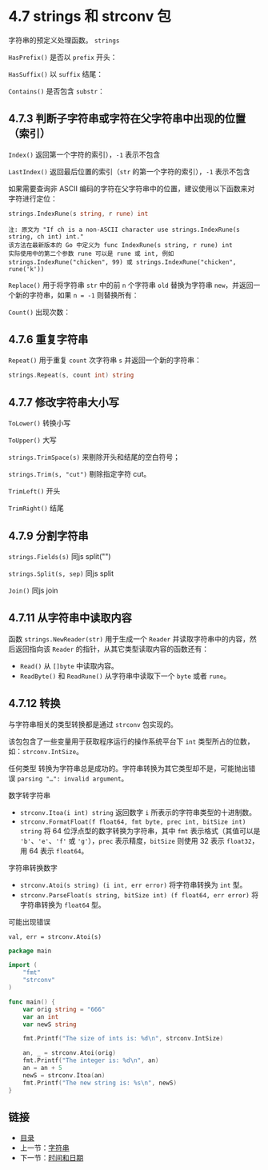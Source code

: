 # 4.7 strings 和 strconv 包

字符串的预定义处理函数。 `strings`


`HasPrefix()` 是否以 `prefix` 开头：

`HasSuffix()` 以 `suffix` 结尾：

`Contains()` 是否包含 `substr`：


## 4.7.3 判断子字符串或字符在父字符串中出现的位置（索引）

`Index()` 返回第一个字符的索引），`-1` 表示不包含


`LastIndex()` 返回最后位置的索引（`str` 的第一个字符的索引），`-1` 表示不包含


如果需要查询非 ASCII 编码的字符在父字符串中的位置，建议使用以下函数来对字符进行定位：

```go
strings.IndexRune(s string, r rune) int
```
	注: 原文为 "If ch is a non-ASCII character use strings.IndexRune(s string, ch int) int."
	该方法在最新版本的 Go 中定义为 func IndexRune(s string, r rune) int
	实际使用中的第二个参数 rune 可以是 rune 或 int, 例如 strings.IndexRune("chicken", 99) 或 strings.IndexRune("chicken", rune('k'))



`Replace()` 用于将字符串 `str` 中的前 `n` 个字符串 `old` 替换为字符串 `new`，并返回一个新的字符串，如果 `n = -1` 则替换所有：

`Count()` 出现次数：

## 4.7.6 重复字符串

`Repeat()` 用于重复 `count` 次字符串 `s` 并返回一个新的字符串：

```go
strings.Repeat(s, count int) string
```


## 4.7.7 修改字符串大小写


`ToLower()` 转换小写

`ToUpper()` 大写

`strings.TrimSpace(s)` 来剔除开头和结尾的空白符号；

`strings.Trim(s, "cut")` 剔除指定字符 cut。

`TrimLeft()`  开头

`TrimRight()`  结尾

## 4.7.9 分割字符串

`strings.Fields(s)` 同js split("")

`strings.Split(s, sep)` 同js split

`Join()` 同js join
## 4.7.11 从字符串中读取内容

函数 `strings.NewReader(str)` 用于生成一个 `Reader` 并读取字符串中的内容，然后返回指向该 `Reader` 的指针，从其它类型读取内容的函数还有：

- `Read()` 从 `[]byte` 中读取内容。
- `ReadByte()` 和 `ReadRune()` 从字符串中读取下一个 `byte` 或者 `rune`。

## 4.7.12 转换

与字符串相关的类型转换都是通过 `strconv` 包实现的。

该包包含了一些变量用于获取程序运行的操作系统平台下 `int` 类型所占的位数，如：`strconv.IntSize`。

任何类型 转换为字符串总是成功的。字符串转换为其它类型却不是，可能抛出错误 `parsing "…": invalid argument`。

数字转字符串

- `strconv.Itoa(i int) string` 返回数字 `i` 所表示的字符串类型的十进制数。
- `strconv.FormatFloat(f float64, fmt byte, prec int, bitSize int) string` 将 64 位浮点型的数字转换为字符串，其中 `fmt` 表示格式（其值可以是 `'b'`、`'e'`、`'f'` 或 `'g'`），`prec` 表示精度，`bitSize` 则使用 32 表示 `float32`，用 64 表示 `float64`。



字符串转换数字

- `strconv.Atoi(s string) (i int, err error)` 将字符串转换为 `int` 型。
- `strconv.ParseFloat(s string, bitSize int) (f float64, err error)` 将字符串转换为 `float64` 型。

可能出现错误

	val, err = strconv.Atoi(s)

```go
package main

import (
	"fmt"
	"strconv"
)

func main() {
	var orig string = "666"
	var an int
	var newS string

	fmt.Printf("The size of ints is: %d\n", strconv.IntSize)	  

	an, _ = strconv.Atoi(orig)
	fmt.Printf("The integer is: %d\n", an) 
	an = an + 5
	newS = strconv.Itoa(an)
	fmt.Printf("The new string is: %s\n", newS)
}
```

## 链接

- [目录](directory.md)
- 上一节：[字符串](04.6.md)
- 下一节：[时间和日期](04.8.md)
